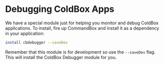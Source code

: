 # Debugging ColdBox Apps

We have a special module just for helping you monitor and debug ColdBox applications.  To install, fire up CommandBox and install it as a dependency in your application:

```bash
install cbdebugger --saveDev
```

Remember that this module is for development so use the `--saveDev` flag.  This will install the ColdBox Debugger module for you.